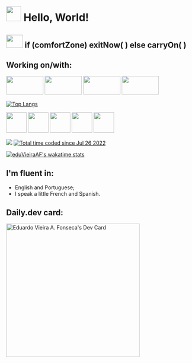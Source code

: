 # <img src="https://dbdzm869oupei.cloudfront.net/img/sticker/preview/37884.png" width="40" height="40"/> Hello, World!

 ## <img src="https://icons-for-free.com/iconfiles/png/512/Coding-1320568096072194118.png" width="45" height="35"/> if (comfortZone) exitNow( ) else carryOn( )
  
 ## Working on/with:
 
<img src="https://www.vectorlogo.zone/logos/java/java-ar21.png" width="100" height="50"/>  <img src="https://avatao.com/media/2020/08/1_fnbqF0xNVwINs_RkygkX1g.png" width="100" height="50"/>  <img src="https://everyday.codes/wp-content/uploads/2019/12/newpythonlogo.png" width="100" height="50"/>  <img src="https://encrypted-tbn0.gstatic.com/images?q=tbn:ANd9GcQVFC3PPk2GnR2s4LvkoIvt1lQ5QBuZ-m-3jQ&usqp=CAU" width="100" height="50"/>

[![Top Langs](https://github-readme-stats.vercel.app/api/top-langs/?username=eduVieiraAF&layout=compact)](https://github.com/eduVieiraAF/github-readme-stats)

<img src="https://encrypted-tbn0.gstatic.com/images?q=tbn:ANd9GcSp-KLLa5l0ZkcD7fkiOkcULKvH5FfjR7hScw&usqp=CAU" width="55" height="55"/> <img src="https://encrypted-tbn0.gstatic.com/images?q=tbn:ANd9GcQ_taDxkqCzfRfZPcE1UQsmnJpkecpV5b_u5g&usqp=CAU" width="55" height="55"/> <img src="https://encrypted-tbn0.gstatic.com/images?q=tbn:ANd9GcRhP4CSJV5Ertl-qmLPx0sQyyzxKkjxY0p5Pg&usqp=CAU" width="55" height="55"/> <img src="https://encrypted-tbn0.gstatic.com/images?q=tbn:ANd9GcSYJ8siwfnBtikHFg8dEqLESdBLyxWmVPlN4DKjaM1_TW1i4F_KdcWVYlOO16rVIEgPqCk&usqp=CAU" width="55" height="55"/> <img src="https://encrypted-tbn0.gstatic.com/images?q=tbn:ANd9GcQ5hDbbIe63WRwCWAfpzNop86ShXtbRN49Svw&usqp=CAU" width="55" height="55"/>

<img src="https://img.shields.io/badge/STATUS-ALWAYS%20CODING-9cf"/> <a href="https://wakatime.com/@2ef9ae01-1a94-4d6b-9e41-3f816d6e89d1"><img src="https://wakatime.com/badge/user/2ef9ae01-1a94-4d6b-9e41-3f816d6e89d1.svg" alt="Total time coded since Jul 26 2022" /></a>
 
[![eduVieiraAF's wakatime stats](https://github-readme-stats.vercel.app/api/wakatime?username=eduVieiraAF)](https://github.com/anuraghazra/github-readme-stats)

 ## I'm fluent in:
- English and Portuguese;
- I speak a little French and Spanish.

## Daily.dev card:
<a href="https://app.daily.dev/eduVieiraAF"><img src="https://api.daily.dev/devcards/b7eff47c78a34652a8e6b6e1cb984b6b.png?r=ahy" width="360" alt="Eduardo Vieira A. Fonseca's Dev Card"/></a>



<!---
eduVieiraAF/eduVieiraAF is a ✨ special ✨ repository because its `README.md` (this file) appears on your GitHub profile.
You can click the Preview link to take a look at your changes.
--->
